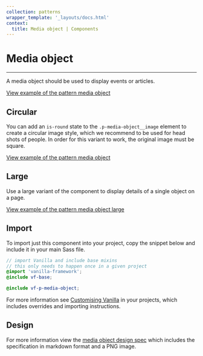 ```yaml
---
collection: patterns
wrapper_template: '_layouts/docs.html'
context:
  title: Media object | Components
---
```


# Media object

<hr>

A media object should be used to display events or articles.

<div class="embedded-example"><a href="/docs/examples/patterns/media-object/media-object/" class="js-example">
View example of the pattern media object
</a></div>

## Circular

You can add an `is-round` state to the `.p-media-object__image` element to create a circular image style, which we recommend to be used for head shots of people. In order for this variant to work, the original image must be square.

<div class="embedded-example"><a href="/docs/examples/patterns/media-object/media-object-circ-img/" class="js-example">
View example of the pattern media object
</a></div>

## Large

Use a large variant of the component to display details of a single object on a page.

<div class="embedded-example"><a href="/docs/examples/patterns/media-object/media-object-large/" class="js-example">
View example of the pattern media object large
</a></div>

## Import

To import just this component into your project, copy the snippet below and include it in your main Sass file.

```scss
// import Vanilla and include base mixins
// this only needs to happen once in a given project
@import 'vanilla-framework';
@include vf-base;

@include vf-p-media-object;
```

For more information see [Customising Vanilla](/docs/customising-vanilla/) in your projects, which includes overrides and importing instructions.

## Design

For more information view the [media object design spec](https://github.com/canonical-web-and-design/design-vanilla-framework/tree/main/Media%20object) which includes the specification in markdown format and a PNG image.
